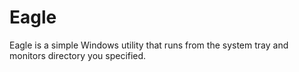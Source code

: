 Eagle
=====

Eagle is a simple Windows utility that runs from the system tray and monitors directory you specified. 